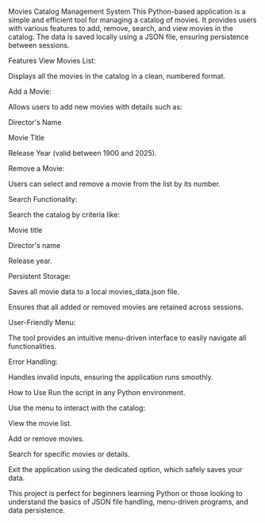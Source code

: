 Movies Catalog Management System
This Python-based application is a simple and efficient tool for managing a catalog of movies. It provides users with various features to add, remove, search, and view movies in the catalog. The data is saved locally using a JSON file, ensuring persistence between sessions.

Features
View Movies List:

Displays all the movies in the catalog in a clean, numbered format.

Add a Movie:

Allows users to add new movies with details such as:

Director's Name

Movie Title

Release Year (valid between 1900 and 2025).

Remove a Movie:

Users can select and remove a movie from the list by its number.

Search Functionality:

Search the catalog by criteria like:

Movie title

Director's name

Release year.

Persistent Storage:

Saves all movie data to a local movies_data.json file.

Ensures that all added or removed movies are retained across sessions.

User-Friendly Menu:

The tool provides an intuitive menu-driven interface to easily navigate all functionalities.

Error Handling:

Handles invalid inputs, ensuring the application runs smoothly.

How to Use
Run the script in any Python environment.

Use the menu to interact with the catalog:

View the movie list.

Add or remove movies.

Search for specific movies or details.

Exit the application using the dedicated option, which safely saves your data.

This project is perfect for beginners learning Python or those looking to understand the basics of JSON file handling, menu-driven programs, and data persistence.
